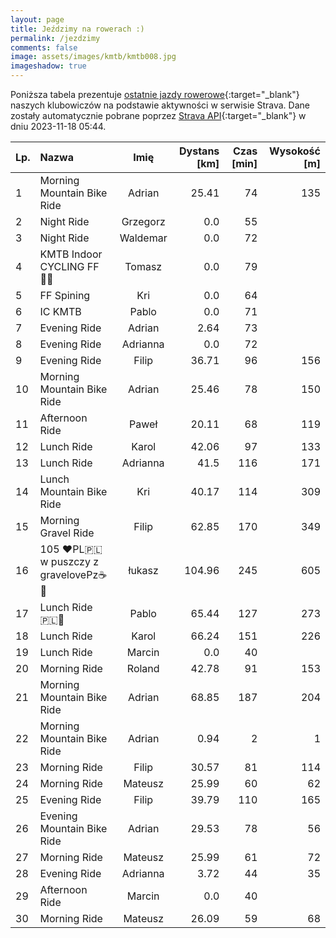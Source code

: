 ```yaml
---
layout: page
title: Jeździmy na rowerach :)
permalink: /jezdzimy
comments: false
image: assets/images/kmtb/kmtb008.jpg
imageshadow: true
---
```


Poniższa tabela prezentuje [ostatnie jazdy rowerowe](https://www.strava.com/clubs/336381){:target="_blank"} naszych klubowiczów na podstawie aktywności w serwisie Strava. Dane zostały automatycznie pobrane poprzez [Strava API](https://developers.strava.com/docs/reference/#api-Clubs-getClubActivitiesById){:target="_blank"} w dniu 2023-11-18 05:44.

Lp. | Nazwa | Imię | Dystans [km] | Czas [min] | Wysokość [m]
:--- | :--- | :---: | ---: | ---: | ---:
1|Morning Mountain Bike Ride|Adrian|25.41|74|135
2|Night Ride|Grzegorz|0.0|55|
3|Night Ride|Waldemar|0.0|72|
4|KMTB Indoor CYCLING FF💪🏻|Tomasz|0.0|79|
5|FF Spining|Kri|0.0|64|
6|IC KMTB|Pablo|0.0|71|
7|Evening Ride|Adrian|2.64|73|
8|Evening Ride|Adrianna|0.0|72|
9|Evening Ride|Filip|36.71|96|156
10|Morning Mountain Bike Ride|Adrian|25.46|78|150
11|Afternoon Ride|Paweł|20.11|68|119
12|Lunch Ride|Karol|42.06|97|133
13|Lunch Ride|Adrianna|41.5|116|171
14|Lunch Mountain Bike Ride|Kri|40.17|114|309
15|Morning Gravel Ride|Filip|62.85|170|349
16|105 ❤️PL🇵🇱 w puszczy z gravelovePz☕🍂|łukasz|104.96|245|605
17|Lunch Ride 🇵🇱🥐|Pablo|65.44|127|273
18|Lunch Ride|Karol|66.24|151|226
19|Lunch Ride|Marcin|0.0|40|
20|Morning Ride|Roland|42.78|91|153
21|Morning Mountain Bike Ride|Adrian|68.85|187|204
22|Morning Mountain Bike Ride|Adrian|0.94|2|1
23|Morning Ride|Filip|30.57|81|114
24|Morning Ride|Mateusz|25.99|60|62
25|Evening Ride|Filip|39.79|110|165
26|Evening Mountain Bike Ride|Adrian|29.53|78|56
27|Morning Ride|Mateusz|25.99|61|72
28|Evening Ride|Adrianna|3.72|44|35
29|Afternoon Ride|Marcin|0.0|40|
30|Morning Ride|Mateusz|26.09|59|68
